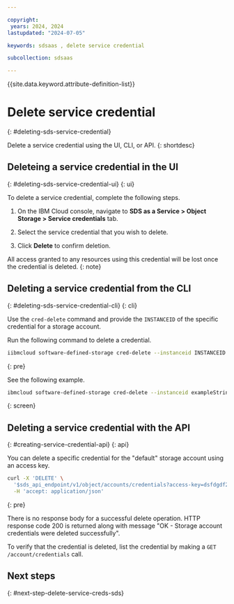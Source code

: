 ```yaml
---

copyright:
 years: 2024, 2024
lastupdated: "2024-07-05"

keywords: sdsaas , delete service credential

subcollection: sdsaas

---
```


{{site.data.keyword.attribute-definition-list}}

# Delete service credential
{: #deleting-sds-service-credential}

Delete a service credential using the UI, CLI, or API.
{: shortdesc}


## Deleteing a service credential in the UI
{: #deleting-sds-service-credential-ui}
{: ui}

To delete a service credential, complete the following steps.

1. On the IBM Cloud console, navigate to **SDS as a Service > Object Storage > Service credentials** tab.

2. Select the service credential that you wish to delete.

3. Click **Delete** to confirm deletion.

All access granted to any resources using this credential will be lost once the credential is deleted.
{: note}

## Deleting a service credential from the CLI
{: #deleting-sds-service-credential-cli}
{: cli}

Use the `cred-delete` command and provide the `INSTANCEID` of the specific credential for a storage account.

Run the following command to delete a credential.

```sh
iibmcloud software-defined-storage cred-delete --instanceid INSTANCEID --access-key ACCESS-KEY
```
{: pre}

See the following example.

```bash
ibmcloud software-defined-storage cred-delete --instanceid exampleString --access-key exampleString
```
{: screen}

## Deleting a service credential with the API
{: #creating-service-credential-api}
{: api}

You can delete a specific credential for the "default" storage account using an access key.

```sh
curl -X 'DELETE' \
  '$sds_api_endpoint/v1/object/accounts/credentials?access-key=dsfdgdf2343435666' \
  -H 'accept: application/json'

```
{: pre}

There is no response body for a successful delete operation. HTTP response code 200 is returned along with message "OK - Storage account credentials were deleted successfully".


To verify that the credential is deleted, list the credential by making a `GET /account/credentials` call.

## Next steps
{: #next-step-delete-service-creds-sds}
